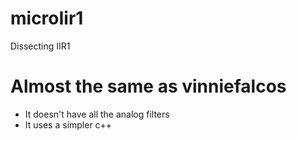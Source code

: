 # microIir1
Dissecting IIR1

# Almost the same as vinniefalcos
* It doesn't have all the analog filters
* It uses a simpler c++ 
